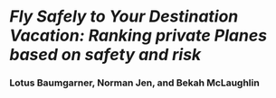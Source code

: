 # *Fly Safely to Your Destination Vacation: Ranking private Planes based on safety and risk*
### Lotus Baumgarner, Norman Jen, and Bekah McLaughlin

